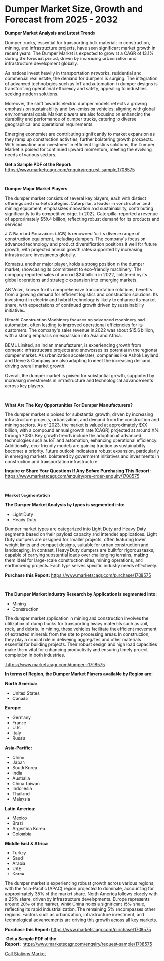 <p><h1>Dumper Market Size, Growth and Forecast from 2025 - 2032</h1></p><p><strong>Dumper Market Analysis and Latest Trends</strong></p>
<p><p>Dumper trucks, essential for transporting bulk materials in construction, mining, and infrastructure projects, have seen significant market growth in recent years. The Dumper Market is expected to grow at a CAGR of 13.1% during the forecast period, driven by increasing urbanization and infrastructure development globally. </p><p>As nations invest heavily in transportation networks, residential and commercial real estate, the demand for dumpers is surging. The integration of advanced technologies such as IoT and automation in dumper designs is transforming operational efficiency and safety, appealing to industries seeking modern solutions.</p><p>Moreover, the shift towards electric dumper models reflects a growing emphasis on sustainability and low-emission vehicles, aligning with global environmental goals. Market players are also focusing on enhancing the durability and performance of dumper trucks, catering to diverse geographical and operational requirements. </p><p>Emerging economies are contributing significantly to market expansion as they ramp up construction activities, further bolstering growth prospects. With innovation and investment in efficient logistics solutions, the Dumper Market is poised for continued upward momentum, meeting the evolving needs of various sectors.</p></p>
<p><strong>Get a Sample PDF of the Report:&nbsp;</strong> <a href="https://www.marketscagr.com/enquiry/request-sample/1708575?utm_campaign=2208&utm_medium=2&utm_source=Github&utm_content=ia&utm_term=19022025&utm_id=dumper">https://www.marketscagr.com/enquiry/request-sample/1708575</a></p>
<p>&nbsp;</p>
<p><strong>Dumper Major Market Players</strong></p>
<p><p>The dumper market consists of several key players, each with distinct offerings and market strategies. Caterpillar, a leader in construction and mining equipment, emphasizes innovation and sustainability, contributing significantly to its competitive edge. In 2022, Caterpillar reported a revenue of approximately $59.4 billion, reflecting robust demand for its products and services.</p><p>J C Bamford Excavators (JCB) is renowned for its diverse range of construction equipment, including dumpers. The company's focus on advanced technology and product diversification positions it well for future growth, with projected annual growth rates supported by increasing infrastructure investments globally.</p><p>Komatsu, another major player, holds a strong position in the dumper market, showcasing its commitment to eco-friendly machinery. The company reported sales of around $24 billion in 2022, bolstered by its global operations and strategic expansion into emerging markets.</p><p>AB Volvo, known for its comprehensive transportation solutions, benefits from a growing demand for efficient logistics and construction solutions. Its investment in electric and hybrid technology is likely to enhance its market share, with expectations of continued growth driven by sustainability initiatives.</p><p>Hitachi Construction Machinery focuses on advanced machinery and automation, often leading to improved operational efficiencies for its customers. The company's sales revenue in 2022 was about $15.6 billion, with a strong emphasis on expansion into Asia and Africa.</p><p>BEML Limited, an Indian manufacturer, is experiencing growth from domestic infrastructure projects and showcases its potential in the regional dumper market. As urbanization accelerates, companies like Ashok Leyland and Deere & Company are also adapting to meet the increasing demand, driving overall market growth.</p><p>Overall, the dumper market is poised for substantial growth, supported by increasing investments in infrastructure and technological advancements across key players.</p></p>
<p>&nbsp;</p>
<p><strong>What Are The Key Opportunities For Dumper Manufacturers?</strong></p>
<p><p>The dumper market is poised for substantial growth, driven by increasing infrastructure projects, urbanization, and demand from the construction and mining sectors. As of 2023, the market is valued at approximately $XX billion, with a compound annual growth rate (CAGR) projected at around X% through 2030. Key growth trends include the adoption of advanced technologies such as IoT and automation, enhancing operational efficiency. Additionally, eco-friendly models are gaining traction as sustainability becomes a priority. Future outlook indicates a robust expansion, particularly in emerging markets, bolstered by government initiatives and investments in construction and transportation infrastructure.</p></p>
<p><strong>Inquire or Share Your Questions If Any Before Purchasing This Report:</strong> <a href="https://www.marketscagr.com/enquiry/pre-order-enquiry/1708575?utm_campaign=2208&utm_medium=2&utm_source=Github&utm_content=ia&utm_term=19022025&utm_id=dumper">https://www.marketscagr.com/enquiry/pre-order-enquiry/1708575</a></p>
<p>&nbsp;</p>
<p><strong>Market Segmentation</strong></p>
<p><strong>The Dumper Market Analysis by types is segmented into:</strong></p>
<p><ul><li>Light Duty</li><li>Heady Duty</li></ul></p>
<p><p>Dumper market types are categorized into Light Duty and Heavy Duty segments based on their payload capacity and intended applications. Light Duty dumpers are designed for smaller projects, often featuring lower weight limits and compact designs, suitable for urban construction and landscaping. In contrast, Heavy Duty dumpers are built for rigorous tasks, capable of carrying substantial loads over challenging terrains, making them ideal for large-scale construction sites, mining operations, and earthmoving projects. Each type serves specific industry needs effectively.</p></p>
<p><strong>Purchase this Report:&nbsp;</strong><a href="https://www.marketscagr.com/purchase/1708575?utm_campaign=2208&utm_medium=2&utm_source=Github&utm_content=ia&utm_term=19022025&utm_id=dumper">https://www.marketscagr.com/purchase/1708575</a></p>
<p>&nbsp;</p>
<p><strong>The Dumper Market Industry Research by Application is segmented into:</strong></p>
<p><ul><li>Mining</li><li>Construction</li></ul></p>
<p><p>The dumper market application in mining and construction involves the utilization of dump trucks for transporting heavy materials such as soil, rock, and debris. In mining, these vehicles facilitate the efficient movement of extracted minerals from the site to processing areas. In construction, they play a crucial role in delivering aggregates and other materials essential for building projects. Their robust design and high load capacities make them vital for enhancing productivity and ensuring timely project completion in both industries.</p></p>
<p><a href="https://www.marketscagr.com/dumper-r1708575?utm_campaign=2208&utm_medium=2&utm_source=Github&utm_content=ia&utm_term=19022025&utm_id=dumper">&nbsp;https://www.marketscagr.com/dumper-r1708575</a></p>
<p><strong>In terms of Region, the Dumper Market Players available by Region are:</strong></p>
<p>
    <p> <strong> North America: </strong>
        <ul>
            <li>United States</li>
            <li>Canada</li>
        </ul>
        </p> 
    <p> <strong> Europe: </strong>
        <ul>
            <li>Germany</li>
            <li>France</li>
            <li>U.K.</li>
            <li>Italy</li>
            <li>Russia</li>
        </ul>
        </p> 
    <p> <strong> Asia-Pacific: </strong>
        <ul>
            <li>China</li>
            <li>Japan</li>
            <li>South Korea</li>
            <li>India</li>
            <li>Australia</li>
            <li>China Taiwan</li>
            <li>Indonesia</li>
            <li>Thailand</li>
            <li>Malaysia</li>
        </ul>
        </p> 
    <p> <strong> Latin America: </strong>
        <ul>
            <li>Mexico</li>
            <li>Brazil</li>
            <li>Argentina Korea</li>
            <li>Colombia</li>
        </ul>
        </p> 
    <p> <strong> Middle East & Africa: </strong>
        <ul>
            <li>Turkey</li>
            <li>Saudi</li>
            <li>Arabia</li>
            <li>UAE</li>
            <li>Korea</li>
        </ul>
    </p>
    </p>
<p><p>The dumper market is experiencing robust growth across various regions, with the Asia-Pacific (APAC) region projected to dominate, accounting for approximately 35% of the market share. North America follows closely with a 25% share, driven by infrastructure developments. Europe represents around 20% of the market, while China holds a significant 15% share, reflecting its rapid industrialization. The remaining 5% encompasses other regions. Factors such as urbanization, infrastructure investment, and technological advancements are driving this growth across all key markets.</p></p>
<p><strong>Purchase this Report: </strong><a href="https://www.marketscagr.com/purchase/1708575?utm_campaign=2208&utm_medium=2&utm_source=Github&utm_content=ia&utm_term=19022025&utm_id=dumper">https://www.marketscagr.com/purchase/1708575</a></p>
<p>&nbsp;<strong>Get a Sample PDF of the Report:&nbsp;&nbsp;</strong><a href="https://www.marketscagr.com/enquiry/request-sample/1708575?utm_campaign=2208&utm_medium=2&utm_source=Github&utm_content=ia&utm_term=19022025&utm_id=dumper">https://www.marketscagr.com/enquiry/request-sample/1708575</a></p>
<p><strong></strong></p>
<p><p><a href="https://github.com/abbislposival/Market-Research-Report-List-1/blob/main/call-stations-market.md?utm_campaign=2208&utm_medium=2&utm_source=Github&utm_content=ia&utm_term=19022025&utm_id=dumper">Call Stations Market</a></p></p>